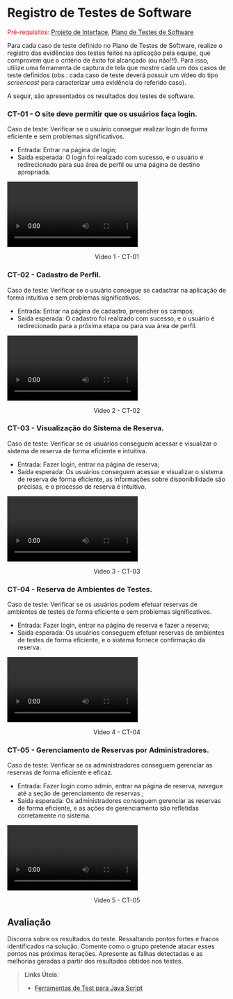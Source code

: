 # Registro de Testes de Software

<span style="color:red">Pré-requisitos: <a href="3-Projeto de Interface.md"> Projeto de Interface</a></span>, <a href="8-Plano de Testes de Software.md"> Plano de Testes de Software</a>

Para cada caso de teste definido no Plano de Testes de Software, realize o registro das evidências dos testes feitos na aplicação pela equipe, que comprovem que o critério de êxito foi alcançado (ou não!!!). Para isso, utilize uma ferramenta de captura de tela que mostre cada um dos casos de teste definidos (obs.: cada caso de teste deverá possuir um vídeo do tipo _screencast_ para caracterizar uma evidência do referido caso).

A seguir, são apresentados os resultados dos testes de software.   


### CT-01 - O site deve permitir que os usuários faça login.
Caso de teste: Verificar se o usuário consegue realizar login de forma eficiente e sem problemas significativos. 
- Entrada: Entrar na página de login; 
- Saída esperada: O login foi realizado com sucesso, e o usuário é redirecionado para sua área de perfil ou uma página de destino apropriada.

<video src="https://github.com/ICEI-PUC-Minas-PMV-ADS/pmv-ads-2023-2-e2-proj-int-t10-pmv-ads-2023-2-e2-proj-int-t10-easybook/assets/79698768/11c7ad8c-f790-4759-9311-70aa92700238" title="CT-01">| 
<center> Video 1 - CT-01</center>  


### CT-02 - Cadastro de Perfil.
Caso de teste: Verificar se o usuário consegue se cadastrar na aplicação de forma intuitiva e sem problemas significativos.
- Entrada: Entrar na página de cadastro, preencher os campos; 
- Saída esperada: O cadastro foi realizado com sucesso, e o usuário é redirecionado para a próxima etapa ou para sua área de perfil.
  
<video src="https://github.com/ICEI-PUC-Minas-PMV-ADS/pmv-ads-2023-2-e2-proj-int-t10-pmv-ads-2023-2-e2-proj-int-t10-easybook/assets/79698768/ad4e8940-d018-4dc5-a940-9897df6711ae" title="CT-02">| 
<center> Video 2 - CT-02</center>  



### CT-03 - Visualização do Sistema de Reserva.
Caso de teste: Verificar se os usuários conseguem acessar e visualizar o sistema de reserva de forma eficiente e intuitiva.
- Entrada: Fazer login, entrar na página de reserva; 
- Saída esperada: Os usuários conseguem acessar e visualizar o sistema de reserva de forma eficiente, as informações sobre disponibilidade são precisas, e o processo de reserva é intuitivo.

<video src="https://github.com/ICEI-PUC-Minas-PMV-ADS/pmv-ads-2023-2-e2-proj-int-t10-pmv-ads-2023-2-e2-proj-int-t10-easybook/assets/79698768/172ead32-5e65-4c36-90f5-c96b4eedf797" title="CT-03">| 
<center> Video 3 - CT-03</center>


### CT-04 - Reserva de Ambientes de Testes.
Caso de teste: Verificar se os usuários podem efetuar reservas de ambientes de testes de forma eficiente e sem problemas significativos.
- Entrada: Fazer login, entrar na página de reserva e fazer a reserva; 
- Saída esperada: Os usuários conseguem efetuar reservas de ambientes de testes de forma eficiente, e o sistema fornece confirmação da reserva.

  
<video src="https://github.com/ICEI-PUC-Minas-PMV-ADS/pmv-ads-2023-2-e2-proj-int-t10-pmv-ads-2023-2-e2-proj-int-t10-easybook/assets/79698768/9885ec42-06d2-4a69-a329-ff6adcd7be92" title="CT-04">| 
<center> Video 4 - CT-04</center>



### CT-05 - Gerenciamento de Reservas por Administradores.
Caso de teste: Verificar se os administradores conseguem gerenciar as reservas de forma eficiente e eficaz.
- Entrada: Fazer login como admin, entrar na página de reserva, navegue até a seção de gerenciamento de reservas ; 
- Saída esperada: Os administradores conseguem gerenciar as reservas de forma eficiente, e as ações de gerenciamento são refletidas corretamente no sistema.

  
<video src="https://github.com/ICEI-PUC-Minas-PMV-ADS/pmv-ads-2023-2-e2-proj-int-t10-pmv-ads-2023-2-e2-proj-int-t10-easybook/assets/79698768/5117547c-9671-4a26-8af1-46cd27410edf" title="CT-05">| 
<center> Video 5 - CT-05</center>








## Avaliação

Discorra sobre os resultados do teste. Ressaltando pontos fortes e fracos identificados na solução. Comente como o grupo pretende atacar esses pontos nas próximas iterações. Apresente as falhas detectadas e as melhorias geradas a partir dos resultados obtidos nos testes.

> **Links Úteis**:
> - [Ferramentas de Test para Java Script](https://geekflare.com/javascript-unit-testing/)
